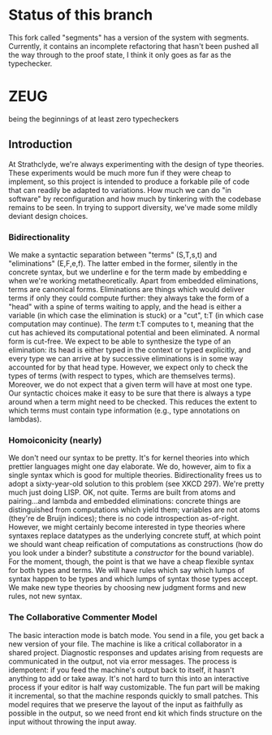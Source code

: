 # Status of this branch
This fork called "segments" has a version of the system with segments. Currently, it contains an incomplete refactoring that hasn't been pushed all the way through to the proof state, I think it only goes as far as the typechecker.

# ZEUG
being the beginnings of at least zero typecheckers

## Introduction
At Strathclyde, we're always experimenting with the design of type theories. These experiments would be much more fun if they were cheap to implement, so this project is intended to produce a forkable pile of code that can readily be adapted to variations. How much we can do "in software" by reconfiguration and how much by tinkering with the codebase remains to be seen. In trying to support diversity, we've made some mildly deviant design choices.

### Bidirectionality
We make a syntactic separation between "terms" (S,T,s,t) and "eliminations" (E,F,e,f). The latter embed in the former, silently in the concrete syntax, but we underline e for the term made by embedding e when we're working metatheoretically. Apart from embedded eliminations, terms are canonical forms. Eliminations are things which would deliver terms if only they could compute further: they always take the form of a "head" with a spine of terms waiting to apply, and the head is either a variable (in which case the elimination is stuck) or a "cut", t:T (in which case computation may continue). The _term_ t:T computes to t, meaning that the cut has achieved its computational potential and been eliminated. A normal form is cut-free.
We expect to be able to synthesize the type of an elimination: its head is either typed in the context or typed explicitly, and every type we can arrive at by successive eliminations is in some way accounted for by that head type. However, we expect only to check the types of terms (with respect to types, which are themselves terms). Moreover, we do not expect that a given term will have at most one type. Our syntactic choices make it easy to be sure that there is always a type around when a term might need to be checked. This reduces the extent to which terms must contain type information (e.g., type annotations on lambdas).

### Homoiconicity (nearly)
We don't need our syntax to be pretty. It's for kernel theories into which prettier languages might one day elaborate. We do, however, aim to fix a single syntax which is good for multiple theories. Bidirectionality frees us to adopt a sixty-year-old solution to this problem (see XKCD 297). We're pretty much just doing LISP. OK, not quite. Terms are built from atoms and pairing...and lambda and embedded eliminations: concrete things are distinguished from computations which yield them; variables are not atoms (they're de Bruijn indices); there is no code introspection as-of-right. However, we might certainly become interested in type theories where syntaxes replace datatypes as the underlying concrete stuff, at which point we should want cheap reification of computations as constructions (how do you look under a binder? substitute a _constructor_ for the bound variable). For the moment, though, the point is that we have a cheap flexible syntax for both types and terms. We will have rules which say which lumps of syntax happen to be types and which lumps of syntax those types accept. We make new type theories by choosing new judgment forms and new rules, not new syntax.

### The Collaborative Commenter Model
The basic interaction mode is batch mode. You send in a file, you get back a new version of your file. The machine is like a critical collaborator in a shared project. Diagnostic responses and updates arising from requests are communicated in the output, not via error messages. The process is idempotent: if you feed the machine's output back to itself, it hasn't anything to add or take away. It's not hard to turn this into an interactive process if your editor is half way customizable. The fun part will be making it incremental, so that the machine responds quickly to small patches. This model requires that we preserve the layout of the input as faithfully as possible in the output, so we need front end kit which finds structure on the input without throwing the input away.
